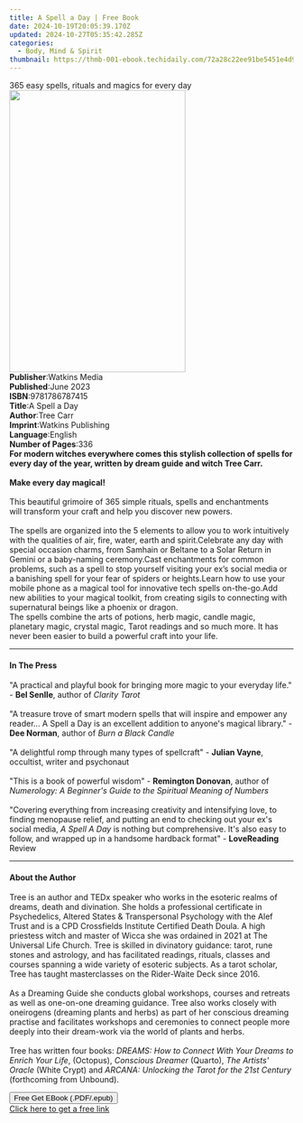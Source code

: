 ```yaml
---
title: A Spell a Day | Free Book
date: 2024-10-19T20:05:39.170Z
updated: 2024-10-27T05:35:42.285Z
categories:
  - Body, Mind & Spirit
thumbnail: https://thmb-001-ebook.techidaily.com/72a28c22ee91be5451e4d916a665ba6a2d9098ddb20a9ab4bf123218b49df386.jpg
---
```

<main id="book-container">
  <div class="flex flex-col">
    <div class="book-brief flex-1 py-6 px-4 sm:p-6 md:py-10 md:px-8">
      <!-- brief-->
      <div class="book-brief-main">
        365 easy spells, rituals and magics for every day
      </div>
    </div>
    <div
      class="book-meta-info flex-1 grid gap-4 col-start-1 col-end-3 row-start-1 sm:mb-6 sm:grid-cols-4 lg:gap-6 lg:col-start-2 lg:row-end-6 lg:row-span-6 lg:mb-0"
    >
      <div
        class="book-meta-info-left place-content-center mt-4 p-4 text-sm leading-6 col-start-2 col-span-2 dark:text-slate-400"
      >
        <img
          class="w-full h-500 object-cover rounded-lg sm:h-255 sm:col-span-2 lg:col-span-full"
          src="https://img-001-ebook.techidaily.com/ce595abcf241060e1096f3926913904e4127ca93a793d3474a0dc16fffcb6093.jpg"
          alt=""
          width="312"
          height="500"
        />
      </div>
      <div
        class="book-meta-info-right mt-2 col-start-1 row-start-2 col-span-3 self-center"
      >
        <!-- meta data  -->
        <div class="flex flex-col px-4 md:px-8">
          <div class="flex-1">
            <strong>Publisher</strong>:<span class="px-2">Watkins Media</span>
          </div>
          <div class="flex-1">
            <strong>Published</strong>:<span class="px-2">June 2023</span>
          </div>
          <div class="flex-1">
            <strong>ISBN</strong>:<span class="px-2">9781786787415</span>
          </div>
          <div class="flex-1">
            <strong>Title</strong>:<span class="px-2">A Spell a Day</span>
          </div>
          <div class="flex-1">
            <strong>Author</strong>:<span class="px-2">Tree Carr</span>
          </div>
          <div class="flex-1">
            <strong>Imprint</strong>:<span class="px-2"
              >Watkins Publishing</span
            >
          </div>
          <div class="flex-1">
            <strong>Language</strong>:<span class="px-2">English</span>
          </div>
          <div class="flex-1">
            <strong>Number of Pages</strong>:<span class="px-2">336</span>
          </div>
        </div>
      </div>
    </div>
    <div class="book-description flex-1 py-6 px-4 sm:p-6 md:py-10 md:px-8">
      <div class="book-description-main">
        <div accordion-content="" id="description">
          <b
            >For modern witches everywhere comes this stylish collection of
            spells for every day of the year, written by dream guide and witch
            Tree Carr.</b
          ><br /><br /><b>Make every day magical!</b><br /><br /><b></b>This
          beautiful grimoire of 365 simple rituals, spells and enchantments
          will&nbsp;transform your craft and help you discover new powers.<br /><br />The
          spells are organized into the 5 elements to allow you to
          work&nbsp;intuitively with the qualities of air, fire, water, earth
          and spirit.Celebrate any day with special occasion charms, from
          Samhain or&nbsp;Beltane to a Solar Return in Gemini or a baby-naming
          ceremony.Cast enchantments for common problems, such as a spell
          to&nbsp;stop yourself visiting your ex’s social media or a banishing
          spell&nbsp;for your fear of spiders or heights.Learn how to use your
          mobile phone as a magical tool for&nbsp;innovative tech spells
          on-the-go.Add new abilities to your magical toolkit, from creating
          sigils to&nbsp;connecting with supernatural beings like a phoenix or
          dragon.<br />The spells combine the arts of potions, herb magic,
          candle magic, planetary&nbsp;magic, crystal magic, Tarot readings and
          so much more. It has never been&nbsp;easier to build a powerful craft
          into your life.
        </div>
        <div class="accordion-fader"></div>
      </div>
    </div>
    <div class="book-excerpts flex-1 py-6 px-4 sm:p-6 md:py-10 md:px-8">
      <!-- excerpts-->
      <div class="book-excerpts-main">
        <hr />
        <h4 class="placeholder placeholder-heading">
          <span>In The Press</span>
        </h4>
        <p>
          "A practical and playful book for bringing more magic to your everyday
          life." - <b>Bel Senlle</b>, author of<i> Clarity Tarot<br /><br /></i
          >"A treasure trove of smart modern spells that will inspire and
          empower any reader...&nbsp;A Spell a Day&nbsp;is an excellent addition
          to anyone's magical library." - <b>Dee Norman</b>, author of<i>
            Burn a Black Candle<br /><br /></i
          >"A delightful romp through many types of spellcraft" -
          <b>Julian Vayne</b>, occultist, writer and psychonaut<br /><br />"This
          is a book of powerful wisdom" - <b>Remington Donovan</b>, author of<i>
            Numerology: A Beginner's Guide to the Spiritual Meaning of
            Numbers<br /><br /></i
          >"Covering everything&nbsp;from increasing creativity and intensifying
          love, to finding menopause&nbsp;relief, and putting an end to checking
          out your&nbsp;ex's social media, <i>A Spell A Day</i> is nothing but
          comprehensive. It's also easy to follow, and wrapped up in a handsome
          hardback format" - <b>LoveReading</b> Review
        </p>
      </div>
    </div>
    <div class="book-about-author flex-1 py-6 px-4 sm:p-6 md:py-10 md:px-8">
      <!-- about author-->
      <div class="book-main-author-main">
        <hr />
        <h4 class="placeholder placeholder-heading">
          <span>About the Author</span>
        </h4>
        <p>
          Tree is an author and TEDx speaker who works in the esoteric realms of
          dreams, death and divination. She holds a professional certificate in
          Psychedelics, Altered States &amp; Transpersonal Psychology with the
          Alef Trust and is a CPD Crossfields Institute Certified Death Doula. A
          high priestess witch and master of Wicca she was ordained in 2021 at
          The Universal Life Church. Tree is skilled in divinatory guidance:
          tarot, rune stones and astrology, and has facilitated readings,
          rituals, classes and courses spanning a wide variety of esoteric
          subjects. As a tarot scholar, Tree has taught masterclasses on the
          Rider-Waite Deck since 2016.<br /><br />As a Dreaming Guide she
          conducts global workshops, courses and retreats as well as one-on-one
          dreaming guidance. Tree also works closely with oneirogens (dreaming
          plants and herbs) as part of her conscious dreaming practise and
          facilitates workshops and ceremonies to connect people more deeply
          into their dream-work via the world of plants and herbs.<br /><br />Tree
          has written four books:
          <i>DREAMS: How to Connect With Your Dreams to Enrich Your Life</i>,
          (Octopus), <i>Conscious Dreamer</i> (Quarto),
          <i>The Artists' Oracle</i> (White Crypt) and
          <i>ARCANA: Unlocking the Tarot for the 21st Century</i> (forthcoming
          from Unbound).
        </p>
      </div>
    </div>
    <div class="book-free-get flex-1 py-6 px-4 sm:p-6 md:py-10 md:px-8">
      <button
        id="btn-free-get"
        class="bg-blue-500 hover:bg-blue-700 text-white font-bold py-2 px-4 rounded"
      >
        Free Get EBook (.PDF/.epub)
      </button>
      <div id="countdown-display" class="px-2 text-lg mt-2"></div>
      <a
        id="free-link"
        class="hidden bg-blue-500 hover:bg-blue-700 text-white font-bold py-2 px-4 rounded"
        href="https://www.ebooks.com/en-us/book/210666541/a-spell-a-day/tree-carr/"
        target="_blank"
        >Click here to get a free link</a
      >
    </div>
    <script>
      let countdownTime = 0;
      let countdownInterval = null;
      document
        .getElementById('btn-free-get')
        .addEventListener('click', startCountdown);
      function startCountdown() {
        countdownTime = new Date().getTime() + 60000 * 3;
        countdownInterval = setInterval(updateCountdown, 1000);
        document.getElementById('btn-free-get').disabled = true;
        document
          .getElementById('btn-free-get')
          .classList.add('bg-gray-500', 'cursor-not-allowed');
      }
      function updateCountdown() {
        let currentTime = new Date().getTime();
        let timeLeft = countdownTime - currentTime;
        let secondsLeft = Math.floor(timeLeft / 1000);
        document.getElementById('countdown-display').innerHTML =
          `Remaining time: ${secondsLeft} seconds.`;
        if (secondsLeft <= 0) {
          clearInterval(countdownInterval);
          document.getElementById('btn-free-get').classList.add('hidden');
          document.getElementById('free-link').classList.remove('hidden');
          document.getElementById('countdown-display').innerHTML = '';
        }
      }
    </script>
  </div>
</main>

<ins class="adsbygoogle"
      style="display:block"
      data-ad-client="ca-pub-7571918770474297"
      data-ad-slot="8358498916"
      data-ad-format="auto"
      data-full-width-responsive="true"></ins>
    